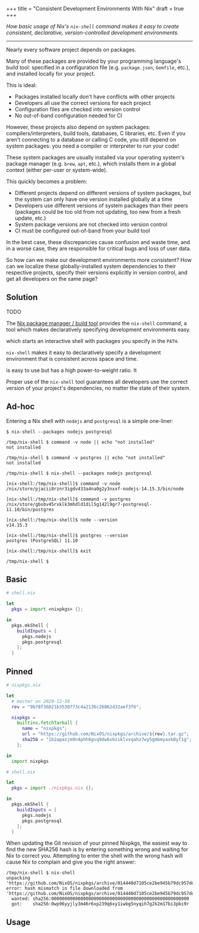 +++
title = "Consistent Development Environments With Nix"
draft = true
+++

_How basic usage of Nix's `nix-shell` command makes it easy to create
consistent, declarative, version-controlled development environments._

---

Nearly every software project depends on packages.

Many of these packages are provided by your programming language's build tool:
specified in a configuration file (e.g. `package.json`, `Gemfile`, etc.), and
installed locally for your project.

This is ideal:

- Packages installed locally don't have conflicts with other projects
- Developers all use the correct versions for each project
- Configuration files are checked into version control
- No out-of-band configuration needed for CI

However, these projects also depend on system packages: compilers/interpreters,
build tools, databases, C libraries, etc. Even if you aren't connecting to a
database or calling C code, you still depend on system packages: you need a
compiler or interpreter to run your code!

These system packages are usually installed via your operating system's package
manager (e.g. `brew`, `apt`, etc.), which installs them in a global context
(either per-user or system-wide).

This quickly becomes a problem:

- Different projects depend on different versions of system packages, but the
system can only have one version installed globally at a time
- Developers use different versions of system packages than their peers
(packages could be too old from not updating, too new from a fresh update, etc.)
- System package versions are not checked into version control
- CI must be configured out-of-band from your build tool

In the best case, these discrepancies cause confusion and waste time, and in a
worse case, they are responsible for critical bugs and loss of user data.

So how can we make our development environments more consistent? How can we
localize these globally-installed system dependencies to their respective
projects, specify their versions explicitly in version control, and get all
developers on the same page?

## Solution

TODO

The [Nix package manager / build tool][nix] provides the `nix-shell` command,
a tool which makes declaratively specifying development environments easy.

which starts an interactive shell with packages you specify in the `PATH`.

`nix-shell` makes it
easy to declaratively specify a development environment that is consistent
across space and time.

is easy to use but has a high power-to-weight ratio. It 

Proper use of the `nix-shell` tool guarantees all developers use the correct
version of your project's dependencies, no matter the state of their system.


## Ad-hoc

Entering a Nix shell with `nodejs` and `postgresql` is a simple one-liner:

```shell
$ nix-shell --packages nodejs postgresql
```

```shell
/tmp/nix-shell $ command -v node || echo "not installed"
not installed

/tmp/nix-shell $ command -v postgres || echo "not installed"
not installed

/tmp/nix-shell $ nix-shell --packages nodejs postgresql

[nix-shell:/tmp/nix-shell]$ command -v node
/nix/store/pjacii8rznr3igdv433a4na0g2y3nxxf-nodejs-14.15.3/bin/node

[nix-shell:/tmp/nix-shell]$ command -v postgres
/nix/store/gbsbv45rxklk3mhdld1dil5g142l9gr7-postgresql-11.10/bin/postgres

[nix-shell:/tmp/nix-shell]$ node --version
v14.15.3

[nix-shell:/tmp/nix-shell]$ postgres --version
postgres (PostgreSQL) 11.10

[nix-shell:/tmp/nix-shell]$ exit

/tmp/nix-shell $
```

## Basic

```nix
# shell.nix

let
  pkgs = import <nixpkgs> {};

in
  pkgs.mkShell {
    buildInputs = [
      pkgs.nodejs
      pkgs.postgresql
    ];
  }
```

## Pinned

```nix
# nixpkgs.nix

let
  # master on 2020-12-30
  rev = "9b78f36021b3530773c4a2136c26862d32aef3f6";

  nixpkgs =
    builtins.fetchTarball {
      name = "nixpkgs";
      url = "https://github.com/NixOS/nixpkgs/archive/${rev}.tar.gz";
      sha256 = "1b2apazjm9n4phh6gvq9dw6x6ziklvvqahz7wy5gmbmyaxk8yf1g";
    };

in
  import nixpkgs
```

```nix
# shell.nix

let
  pkgs = import ./nixpkgs.nix {};

in
  pkgs.mkShell {
    buildInputs = [
      pkgs.nodejs
      pkgs.postgresql
    ];
  }
```

When updating the Git revision of your pinned Nixpkgs, the easiest way to
find the new SHA256 hash is by entering something wrong and waiting for Nix to
correct you. Attempting to enter the shell with the wrong hash will cause Nix to
complain and give you the right answer:

```
/tmp/nix-shell $ nix-shell
unpacking 'https://github.com/NixOS/nixpkgs/archive/014440d7105ce2be945b79dc957dd08720a9c029.tar.gz'...
error: hash mismatch in file downloaded from 'https://github.com/NixOS/nixpkgs/archive/014440d7105ce2be945b79dc957dd08720a9c029.tar.gz':
  wanted: sha256:0000000000000000000000000000000000000000000000000000
  got:    sha256:0wp96yyjly3m46r6xp239q6xy1iwbg5nyqih7g2k2m17bi3pbi9r
```

## Usage

[nix]: https://nixos.org
